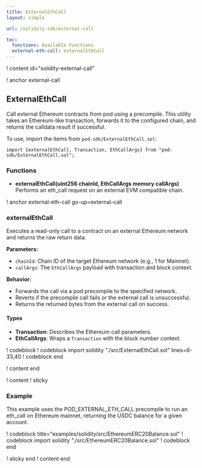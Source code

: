 ```yaml
---
title: ExternalEthCall
layout: simple

url: /solidity-sdk/external-call

toc:
  functions: Available Functions
  external-eth-call: externalEthCall
---
```


! content id="solidity-external-call"

! anchor external-call
## ExternalEthCall

Call external Ethereum contracts from pod using a precompile. This utility takes an Ethereum-like transaction, forwards it to the configured chain, and returns the calldata result if successful.

To use, import the items from `pod-sdk/ExternalEthCall.sol`:

```solidity
import {externalEthCall, Transaction, EthCallArgs} from "pod-sdk/ExternalEthCall.sol";
```

### Functions
* **externalEthCall(uint256 chainId, EthCallArgs memory callArgs)** Performs an eth_call request on an external EVM compatible chain.


! anchor external-eth-call go-up=external-call
### externalEthCall

Executes a read-only call to a contract on an external Ethereum network and returns the raw return data.

**Parameters:**
- `chainId`: Chain ID of the target Ethereum network (e.g., 1 for Mainnet).
- `callArgs`: The `EthCallArgs` payload with transaction and block context.

**Behavior:**
- Forwards the call via a pod precompile to the specified network.
- Reverts if the precompile call fails or the external call is unsuccessful.
- Returns the returned bytes from the external call on success.


#### Types
- **Transaction**: Describes the Ethereum call parameters.
- **EthCallArgs**: Wraps a `Transaction` with the block number context.

! codeblock
! codeblock import solidity "./src/ExternalEthCall.sol" lines=6-33,40
! codeblock end

! content end


! content
! sticky

### Example

This example uses the POD_EXTERNAL_ETH_CALL precompile to run an eth_call on Ethereum mainnet, returning the USDC balance for a given account.

! codeblock title="examples/solidity/src/EthereumERC20Balance.sol"
! codeblock import solidity "./src/EthereumERC20Balance.sol"
! codeblock end

! sticky end
! content end
